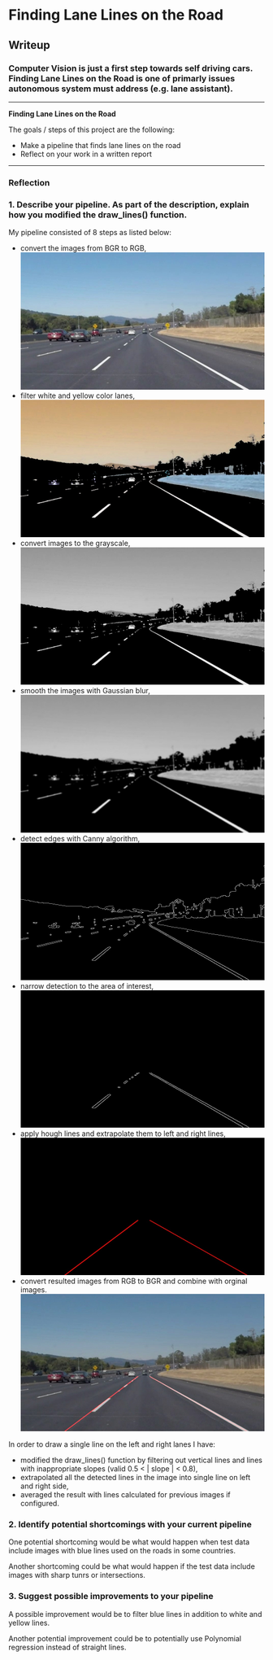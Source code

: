 # **Finding Lane Lines on the Road** 

## Writeup

### Computer Vision is just a first step towards self driving cars. Finding Lane Lines on the Road is one of primarly issues autonomous system must address (e.g. lane assistant).

---

**Finding Lane Lines on the Road**

The goals / steps of this project are the following:
* Make a pipeline that finds lane lines on the road
* Reflect on your work in a written report


[//]: # (Image References)

[image1]: ./test_images_output/solidWhiteCurve.jpg "Original image"
[image2]: ./test_images_output/filter_solidWhiteCurve.jpg "Filter lane lines by color"
[image3]: ./test_images_output/grayscale_solidWhiteCurve.jpg "Grayscale"
[image4]: ./test_images_output/blur_solidWhiteCurve.jpg "Gaussian blur"
[image5]: ./test_images_output/canny_solidWhiteCurve.jpg "Canny transform"
[image6]: ./test_images_output/region_solidWhiteCurve.jpg "Region selection"
[image7]: ./test_images_output/hough_solidWhiteCurve.jpg "Hough lines"
[image8]: ./test_images_output/weighted_solidWhiteCurve.jpg "Augmented image"

---

### Reflection

### 1. Describe your pipeline. As part of the description, explain how you modified the draw_lines() function.

My pipeline consisted of 8 steps as listed below:
* convert the images from BGR to RGB,
![alt text][image1]
* filter white and yellow color lanes,
![alt text][image2]
* convert images to the grayscale,
![alt text][image3]
* smooth the images with Gaussian blur,
![alt text][image4]
* detect edges with Canny algorithm,
![alt text][image5]
* narrow detection to the area of interest,
![alt text][image6]
* apply hough lines and extrapolate them to left and right lines,
![alt text][image7]
* convert resulted images from RGB to BGR and combine with orginal images.
![alt text][image8]

In order to draw a single line on the left and right lanes I have:
* modified the draw_lines() function by filtering out vertical lines and lines with inappropriate slopes (valid 0.5 < | slope | < 0.8),
* extrapolated all the detected lines in the image into single line on left and right side,
* averaged the result with lines calculated for previous images if configured.

### 2. Identify potential shortcomings with your current pipeline


One potential shortcoming would be what would happen when test data include images with blue lines used on the roads in some countries.

Another shortcoming could be what would happen if the test data include images with sharp tunrs or intersections.


### 3. Suggest possible improvements to your pipeline

A possible improvement would be to filter blue lines in addition to white and yellow lines.

Another potential improvement could be to potentially use Polynomial regression instead of straight lines.
